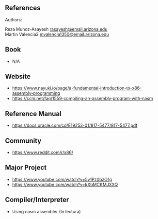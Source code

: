 References
------------

Authors:

Reza Munoz-Asayesh [rasayesh@email.arizona.edu](mailto:rasayesh@email.arizona.edu)  
Martin Valencia2    [mvalencia1350@email.arizona.edu](mailto:mvalencia1350@email.arizona.edu)  

## Book
* N/A

## Website
* https://www.nayuki.io/page/a-fundamental-introduction-to-x86-assembly-programming
* https://ccm.net/faq/1559-compiling-an-assembly-program-with-nasm

## Reference Manual
* https://docs.oracle.com/cd/E19253-01/817-5477/817-5477.pdf

## Community
* https://www.reddit.com/r/x86/

## Major Project
* https://www.youtube.com/watch?v=5v1Pz0bzO1g
* https://www.youtube.com/watch?v=kXbMCKMJXXQ

## Compiler/Interpreter 
* Using nasm assembler (In lectura)



